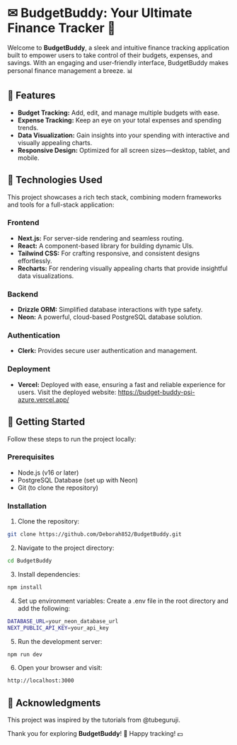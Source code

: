 # ✉ BudgetBuddy: Your Ultimate Finance Tracker 💸

Welcome to **BudgetBuddy**, a sleek and intuitive finance tracking application built to empower users to take control of their budgets, expenses, and savings. With an engaging and user-friendly interface, BudgetBuddy makes personal finance management a breeze. 📊


## 🌟 Features 
- **Budget Tracking:** Add, edit, and manage multiple budgets with ease.
- **Expense Tracking:** Keep an eye on your total expenses and spending trends.
- **Data Visualization:** Gain insights into your spending with interactive and visually appealing charts.
- **Responsive Design:** Optimized for all screen sizes—desktop, tablet, and mobile.


## 🤖 Technologies Used 
This project showcases a rich tech stack, combining modern frameworks and tools for a full-stack application:

### Frontend
- **Next.js:** For server-side rendering and seamless routing.
- **React:** A component-based library for building dynamic UIs.
- **Tailwind CSS:** For crafting responsive, and consistent designs effortlessly.
- **Recharts:** For rendering visually appealing charts that provide insightful data visualizations.

### Backend
- **Drizzle ORM:** Simplified database interactions with type safety.
- **Neon:** A powerful, cloud-based PostgreSQL database solution.

### Authentication
- **Clerk:** Provides secure user authentication and management.

### Deployment
- **Vercel:** Deployed with ease, ensuring a fast and reliable experience for users.
  Visit the deployed website: https://budget-buddy-psi-azure.vercel.app/


## 🚀 Getting Started
Follow these steps to run the project locally:

### Prerequisites
- Node.js (v16 or later)
- PostgreSQL Database (set up with Neon)
- Git (to clone the repository)

### Installation
1. Clone the repository:
```bash
git clone https://github.com/Deborah852/BudgetBuddy.git
```

2. Navigate to the project directory:
```bash
cd BudgetBuddy
```

3. Install dependencies:
```bash
npm install
```

4. Set up environment variables:
Create a .env file in the root directory and add the following:
```bash
DATABASE_URL=your_neon_database_url
NEXT_PUBLIC_API_KEY=your_api_key
```

5. Run the development server:
```bash
npm run dev
```

6. Open your browser and visit:
```bash
http://localhost:3000
```


## 🙏 Acknowledgments
This project was inspired by the tutorials from @tubeguruji.


Thank you for exploring **BudgetBuddy**! 🌟 Happy tracking! 💵
